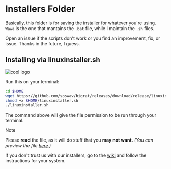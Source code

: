 # Installers Folder

Basically, this folder is for saving the installer for whatever you're using. `Wawa` is the one that mantains the `.bat` file, while I maintain the `.sh` files.

Open an issue if the scripts don't work or you find an improvement, fix, or issue. Thanks in the future, I guess.

## Installing via linuxinstaller.sh

![cool logo](https://i.imgur.com/KuEvQi8.png)

Run this on your terminal:

```bash
cd $HOME
wget https://github.com/soswav/bigrat/releases/download/release/linuxinstaller.sh
chmod +x $HOME/linuxinstaller.sh
./linuxinstaller.sh
```

The command above will give the file permission to be run through your terminal.

> [!NOTE]
> Please **read** the file, as it will do stuff that you **may not want.** *(You can preview the file [here](https://github.com/soswav/bigrat/blob/main/installers/linuxinstaller.sh).)*

If you don't trust us with our installers, go to the [wiki]([https://github.com/soswav/bigrat/wiki](https://github.com/soswav/bigrat/wiki/Manual-Installation-Proccess)https://github.com/soswav/bigrat/wiki/Manual-Installation-Proccess) and follow the instructions for your system.
